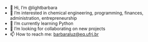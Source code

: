 - 👋 Hi, I’m @lightbarbara
- 👀 I’m interested in chemical engineering, programming, finances, administration, entrepreneurship
- 🌱 I’m currently learning Python
- 💞️ I’m looking for collaborating on new projects
- 📫 How to reach me: barbaraluz@eq.ufrj.br

<!---
lightbarbara/lightbarbara is a ✨ special ✨ repository because its `README.md` (this file) appears on your GitHub profile.
You can click the Preview link to take a look at your changes.
--->
